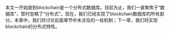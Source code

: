 本文一开始提到blockchain是一个分布式数据库。目前为止，我们一直聚焦于“数据库”，暂时忽略了“分布式”。现在，我们已经实现了blockchain数据库的所有部分。本章中，我们将讨论前面章节中未涉及的一些机制；下一章，我们将实现blockchain的分布式特性。

